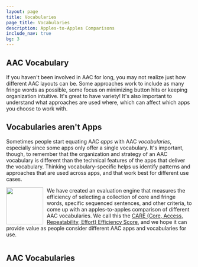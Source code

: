 ```yaml
---
layout: page
title: Vocabularies
page_title: Vocabularies
description: Apples-to-Apples Comparisons
include_nav: true
bg: 3
---
```

<style>
  #vocabs .name img {
    display: block;
    width: 140px;
    height: 140px;
    object-fit: contain;
    object-position: center;
  }
  #vocabs .apps {
    font-size: 13px;
    line-height: 18px;
    margin-top: 10px;
  }
  #vocabs .care.top {
    font-size: 18px;
    color: #999
    /*color: rgb(78, 72, 82);*/
    white-space: nowrap;
  }
  #vocabs .care div {
    font-size: 16px;
    color: #999;
    white-space: nowrap;
  }
  #vocabs .care div.top {
    font-size: 18px;
    /* color: rgb(78, 72, 82); */
  }
  #vocabs .care div.full {
    font-size: 24px;
    color: rgb(78, 72, 82);
    margin-bottom: 10px;
  }
  #vocabs .care div.full > div {
    font-size: 13px;
    font-style: italic;
    margin-top: -5px;
    font-weight: normal;
  }
  a.caption {
    display: inline-block;
    padding: 5px 10px;
    border: 1px solid #aaa;
    border-radius: 10px;
    margin-bottom: 10px;
    text-align: center;
    max-width: 50%;
    margin-right: 15px;
  }
  a.caption img {
    height: 110px;
    object-fit: contain;
    object-position: center;
    display: block;
    margin: 0 auto;
    max-width: 200px;
  }
  a.caption.wide {
    min-width: 225px;
    max-width: 50%;
  }
  a.caption .sub {
    display: block;
    height: 43px;
    color: #888;
    overflow: hidden;
    font-weight: normal;
    max-width: 200px;
    font-size: 13px;
    line-height: 14px;
    margin: 0 auto;
  }
  #apps_list {
    margin: 20px 0;
  }
  .vocab_preview {
    width: 400px; 
    max-width: 100%; 
    max-height: 400px;
    object-fit: contain;
    object-position: center;
    float: right; 
    border: 1px solid #888; 
    border-radius: 5px; 
    padding: 5px;
    margin: 5px; 
  }
</style>
<h2>AAC Vocabulary</h2>
<img id='pic1' class='vocab_preview' style='display: none; float: right;'/>
<p>If you haven't been involved in AAC for long, you may not 
realize just how different AAC layouts can be. 
Some approaches work to include as
many fringe words as possible, some focus on minimizing button hits or keeping organization intuitive. It's great to have
variety! It's also important to understand what approaches
are used where, which can affect which apps you choose
to work with.</p>
<div style='clear: both;'></div>
<h2>Vocabularies aren't Apps</h2>
<img id='pic2' class='vocab_preview' style='display: none; float: right;'/>
<p>
  Sometimes people start equating AAC <i>apps</i> with AAC
  <i>vocabularies</i>, especially since some apps only offer
  a single vocabulary. It's important, though, to remember
  that the organization and strategy of an AAC 
  vocabulary is different than the technical features
  of the apps that deliver the vocabulary. Thinking
  vocabulary-specific helps us identify patterns and 
  approaches that are used across apps, and that work
  best for different use cases.
</p>
<img src='https://www.openboardformat.org/care_report.svg' style='float: left; margin-right: 10px; width: 100px;'/>
<p>
  We have created an evaluation engine that measures the
  efficiency of selecting a collection of core and fringe words,
  specific sequenced sentences, and other criteria, to come
  up with an apples-to-apples comparison of different AAC
  vocabularies. We call this the <a href="https://www.openboardformat.org/analysis">CARE (Core, Access, Repeatability, Effort) Efficiency Score</a>, and we hope it can
  provide value as people consider different AAC apps
  and vocabularies for use.
</p>
<div style='clear: both;'></div>

<h2>AAC Vocabularies</h2>
<!--
  Vocabulary categories/approaches:
    - semantic compaction
    - core + motor planning
    - core + categories
    - natural sequencing
    - pragmatic organization
  Criteria
    - max depth (quant)
    - conjugation (quant)
    - research behind vocab
    - motor planning
    - editability
    - medical vocabulary (body parts, sexuality)
    - adult vocabulary (life topics)
    - disability advocacy vocabulary
    - swear words


I want to go home
I need mom
Where are we going now
Thing Explainer examples
Let's go! Can we go to the park now?
One fish two fish red fish blue fish, other books
My name is Donnie, my pronouns are they/them or xe/xem. I am a master's of public health student at [school name] and an autistic self-advocate. My research focuses on the needs of disabled adults in accessing sexual and reproductive health care. I work for my school's newspaper and I enjoy knitting, crochet, and graphic design in my spare time.
I don't like pineapple on my pizza. 
Can you show me how to do it? 
Look what I see.
I'm sad because my pet is dead
Can you come to my house for tea?
My head hurts. 
She is pretty. 
I don't like that. 
Go away. 
Put it in there. 
My mom likes bread.
I have something to say, 
That's not what I meant
Let me speak. 
I use this device to speak. 
I can speak for myself.
A moment, please.
*It takes me longer to type that it does you to speak.
*I'm an adult. Treat me like one.
*Don't touch my device/don't touch me at all.
*I don't do eye contact.
I didn’t mean to say that.
Leave me alone.
Don’t touch me.
I can do it.
abrupt, accept, hope, wish, meal, comply
    - 
-->
<div style='margin-bottom: 25px;'>
  Filter:
  <select id='filter_platform' style='display: inline-block; width: 200px;'>
    <option value='all'>All Platforms</option>
    <option value='ios'>iOS</option>
    <option value='windows'>Windows</option>
    <option value='android'>Android</option>
    <option value='web'>Web</option>
  </select>
  <select id='filter_grid' style='display: inline-block; width: 200px;'>
    <option value='all'>All Grid Sizes</option>
    <option value='0-19'>Under 20 Buttons</option>
    <option value='20-40'>20-40 Buttons</option>
    <option value='41-60'>41-60 Buttons</option>
    <option value='61-999'>61+ Buttons</option>
  </select>
  <select id='filter_category' style='display: inline-block; width: 200px;'>
    <option value='all'>All Categories</option>
    <option value='motor'>Motor Planning</option>
    <option value='category'>Category-Based</option>
    <option value='pragmatic'>Pragmatic</option>
    <option value='keyboard'>Keyboard</option>
  </select>
  <select id='filter_license' style='display: inline-block; width: 200px;'>
    <option value='all'>All Licenses</option>
    <option value='open'>Open Vocabularies</option>
    <option value='closed'>Proprietary Vocabularies</option>
  </select>
  <a href="#" id='filter_clear'>clear filters</a>
</div>
<div style='max-width: 100%; overflow: auto;'>
<table id='vocabs'>
  <thead>
    <tr>
      <th><a href="#" id='sort_vocab'>Vocabulary</a> (<span id='result_count'></span>)</th>
      <th>License & Apps</th>
      <th><a href="#" id='sort_care'>CARE Scores</a>
        <a href="https://www.openboardformat.org/analysis" style='border-bottom: 0;'>
          <span class='icon fa-info' style='display: inline-block; border: 2px solid #fff; color: #fff; background: rgba(0, 0, 0, 0.6); text-align: center; text-decoration: none; border-radius: 50px; width: 30px; height: 30px;'></span>
        </a>
      </th>
      <th>Description</th>
    </tr>
  </thead>
  <tbody>
    <tr class='template' style='display: none;'>
      <td><a class='name'>Quick Core 24</a></td>
      <td>
        <div class='license'>CC-By</div>
        <div class='apps'>CoughDrop</div>
      </td>
      <td class='care'>153.0</td>
      <td class='desc'>...</td>
    </tr>
  </tbody>
</table>
</div>
<script>
  document.querySelector('#filter_category').addEventListener('change', function(e) {
    render.filter_category = document.querySelector('#filter_category').value;
    render();
  });
  document.querySelector('#filter_grid').addEventListener('change', function(e) {
    render.filter_grid = document.querySelector('#filter_grid').value;
    render();
  });
  document.querySelector('#filter_license').addEventListener('change', function(e) {
    render.filter_license = document.querySelector('#filter_license').value;
    render();
  });
  document.querySelector('#filter_platform').addEventListener('change', function(e) {
    render.filter_platform = document.querySelector('#filter_platform').value;
    render();
  });
  document.querySelector('#filter_clear').addEventListener('click', function(e) {
    e.preventDefault();
    document.querySelector('#filter_category').value = 'all';
    document.querySelector('#filter_grid').value = 'all';
    document.querySelector('#filter_license').value = 'all';
    document.querySelector('#filter_platform').value = 'all';
    render.filter_category = false;
    render.filter_grid = false;
    render.filter_license = false;
    render.filter_platform = false;
    render();
  });
  document.querySelector('#sort_vocab').addEventListener('click', function(e) {
    e.preventDefault();
    if(render.sort == 'vocaba') {
      render.sort = 'vocabz';
    } else {
      render.sort = 'vocaba';
    }
    render();
  });
  document.querySelector('#sort_care').addEventListener('click', function(e) {
    e.preventDefault();
    if(render.sort == 'care9') {
      render.sort = 'care0';
    } else {
      render.sort = 'care9';
    }
    render();
  });
  var apps_hash = {}
  window.app_list.forEach(function(app) {
    apps_hash[app.id] = app;
  });
  var rendered = false;
  var render = function() {
    var vocabs = document.getElementById('vocabs');
    var template = vocabs.querySelectorAll('tr.template')[0];
    vocabs.querySelectorAll('tbody tr:not(.template)').forEach(function(elem) {
      elem.parentNode.removeChild(elem);
    });
    var list = [].concat(window.vocab_list || []);
    if(list.length == 0) {
      list.push({name: "None available", desc: " ", rank: 1});
    }
    var day = (new Date()).getDate();
    list = window.shuffle(list, day);
    var start_num = (day / 31) - 0.5;
    if(day % 2 == 0) { start_num = start_num * -1; }
    list = list.sort(function(a, b) {
      if(render.sort == 'vocaba') {
        return a.name.localeCompare(b.name);
      } else if(render.sort == 'vocabz') {
        return b.name.localeCompare(a.name);
      } else if(render.sort == 'care9') {
        return b.care_combined - a.care_combined;
        return ((b.care_score || 0) + (b.care_rating || [0])[0]) - ((a.care_score || 0) + (a.care_rating || [0])[0]);
      } else if(render.sort == 'care0') {
        return a.care_combined - b.care_combined;
        return ((a.care_score || 0) + (a.care_rating || [0])[0]) - ((b.care_score || 0) + (b.care_rating || [0])[0]);
      }
      if(a.rank != b.rank) {
        return a.rank - b.rank;
      }
      start_num = start_num + 0.25;
      if(start_num > 1.0) { start_num = -1; }
      return start_num;
      // return Math.random() - 0.5;
      // return a.name.localeCompare(b.name);
    })
    var valids = list.filter(function(i) { 
      if(render.filter_category && render.filter_category != 'all') {
        if(!i.categories || i.categories.indexOf(render.filter_category) == -1) { 
          return false;
        }
      }
      if(render.filter_grid && render.filter_grid != 'all') {
        var parts = render.filter_grid.split(/-/);
        var min = parseInt(parts[0], 10);
        var max = parseInt(parts[1], 10);
        var sizes = i.sizes || [i];
        var any_match = false;
        sizes.forEach(function(s) {
          var grid = s.rows * s.columns;
          if(grid >= min && grid <= max) {
            any_match = true;
          }
        });
        if(!any_match) { return false; }
      }
      if(render.filter_license && render.filter_license != 'all') {
        if(render.filter_license == 'open' && (i.license || 'Private').match(/private/i)) {
          return false;
        } else if(render.filter_license == 'closed' && !(i.license || 'Private').match(/private/i)) {
          return false;
        }
      }
      if(render.filter_platform && render.filter_platform != 'all') {
        var match = (i.platforms).find(function(p) { return p.toLowerCase() == render.filter_platform; });
        if(!match) { return false; }
      }
      return i.reviewed; 
    });
    if(!rendered) {
      pics = valids.filter(function(i) { return i.sizes || i.preview_url; });
      if(pics[0]) {
        var img = document.querySelector('#pic1');
        img.src = (pics[0].sizes || [pics[0]])[0].preview_url;
        img.style.display = 'inline';
      }
      if(pics[1]) {
        var img = document.querySelector('#pic2');
        img.src = (pics[1].sizes || [pics[1]])[0].preview_url;
        img.style.display = 'inline';
      }
      rendered = true;
    }
    document.querySelector('#result_count').innerText = valids.length;
    valids.forEach(function(item) {
      var vocab = template.cloneNode(true);
      vocab.classList.remove('template');
      vocab.querySelector('.name').setAttribute('href', "/vocabularies/" + item.id);
      vocab.querySelector('.name').innerText = item.name;
      if(item.image_url) {
        var img = document.createElement('img');
        img.src = item.image_url;
        vocab.querySelector('.name').appendChild(img);
      }
      vocab.querySelector('.apps').innerText = "";
      item.app_names = [];
      (item.apps).forEach(function(app) {
        item.app_names.push((apps_hash[app] || {name: app}).name);
      });
      var apps = [].concat(item.app_names);
      if(apps.length > 5) {
        apps = apps.sort(function(a, b) {
          start_num = start_num * -1;
          return start_num;
        });
        apps = apps.slice(0, 5)
        apps.push("...");
      }
      (apps || []).forEach(function(app) {
        var div = document.createElement('div');
        div.innerText = app;
        vocab.querySelector('.apps').appendChild(div);
      });
      vocab.querySelector('.license').innerText = item.license;
      var max_score = 0;
      if(item.sizes) {
        vocab.querySelector('.care').innerHTML = "<div style='font-size: 12px; margin-bottom: -10px;'>Grid scores:<div>";
        var top = 0;
        item.sizes.forEach(function(size) {
          if(size.care_score > top) {
            top = size.care_score;
            max_score = top;
          }
        });
        item.sizes.forEach(function(size) {
          var div = document.createElement('div');
          div.innerText = size.rows + "x" + size.columns + " - " + size.care_score;
          if(top == size.care_score) {
            div.classList.add('top');
          }
          vocab.querySelector('.care').appendChild(div);
        })
      } else {
        vocab.querySelector('.care').classList.add('top');
        vocab.querySelector('.care').innerHTML = "<div>" + item.rows + "x" + item.columns + " - " + item.care_score + "</div>";
        max_score = parseFloat(item.care_score) || 0;
      }
      var max_care_score = max_score;
      var voters = 0;
      if(item.care_rating) {
        max_score = max_score + item.care_rating[0];
        voters = item.care_rating[1] || 0;
      }
      
      var div = document.createElement('div');
      div.innerText = "Full: " + ((Math.round(max_score * 100) / 100) || "N/A");
      var d2 = document.createElement('div');
      d2.innerText = "from " + voters + " reviews";
      if(voters == 0) { d2.innerText = "incomplete, no reviews"; }
      else if(!max_care_score) { d2.innerText = "incomplete grid score"; }
      div.appendChild(d2);
      div.classList.add('full');
      vocab.querySelector('.care').prepend(div);

      vocab.querySelector('.desc').innerText = item.summary;
      vocab.style.display = 'table-row';
      vocabs.querySelector('tbody').appendChild(vocab);
    });
  };
  render();
</script>

<p>Is your vocabulary missing from our list? Let us know
and we'll get it added! Please consider providing a .obz file
containing your vocabulary to make it easier for us to
process it.</p>
